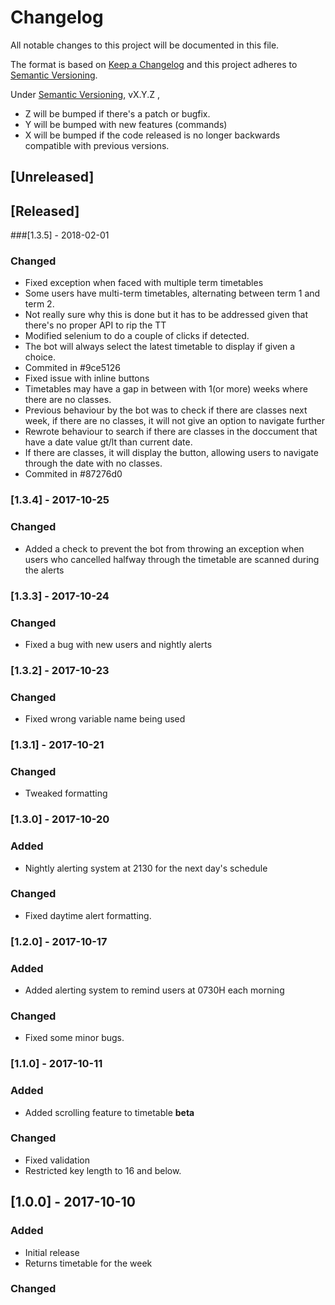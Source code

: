 # Changelog
All notable changes to this project will be documented in this file.

The format is based on [Keep a Changelog](http://keepachangelog.com/en/1.0.0/)
and this project adheres to [Semantic Versioning](http://semver.org/spec/v2.0.0.html).

Under [Semantic Versioning](http://semver.org/spec/v2.0.0.html), vX.Y.Z ,
- Z will be bumped if there's a patch or bugfix.
- Y will be bumped with new features (commands)
- X will be bumped if the code released is no longer backwards compatible with previous versions.

## [Unreleased]

## [Released]
###[1.3.5] - 2018-02-01
### Changed
- Fixed exception when faced with multiple term timetables
- Some users have multi-term timetables, alternating between term 1 and term 2.
- Not really sure why this is done but it has to be addressed given that there's no proper API to rip the TT
- Modified selenium to do a couple of clicks if detected.
- The bot will always select the latest timetable to display if given a choice.
- Commited in #9ce5126
- Fixed issue with inline buttons
- Timetables may have a gap in between with 1(or more) weeks where there are no classes.
- Previous behaviour by the bot was to check if there are classes next week, if there are no classes, it will not give an option to navigate further
- Rewrote behaviour to search if there are classes in the doccument that have a date value gt/lt than current date.
- If there are classes, it will display the button, allowing users to navigate through the date with no classes.
- Commited in #87276d0

### [1.3.4] - 2017-10-25
### Changed
- Added a check to prevent the bot from throwing an exception when users who cancelled halfway through the timetable are scanned during the alerts

### [1.3.3] - 2017-10-24
### Changed
- Fixed a bug with new users and nightly alerts

### [1.3.2] - 2017-10-23
### Changed
- Fixed wrong variable name being used

### [1.3.1] - 2017-10-21
### Changed
- Tweaked formatting

### [1.3.0] - 2017-10-20
### Added
- Nightly alerting system at 2130 for the next day's schedule

### Changed
- Fixed daytime alert formatting.

### [1.2.0] - 2017-10-17
### Added
- Added alerting system to remind users at 0730H each morning

### Changed
- Fixed some minor bugs.

### [1.1.0] - 2017-10-11
### Added
- Added scrolling feature to timetable **beta**

### Changed
- Fixed validation
- Restricted key length to 16 and below.

## [1.0.0] - 2017-10-10
### Added
- Initial release
- Returns timetable for the week

### Changed
